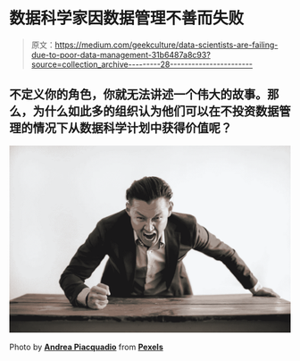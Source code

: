 # 数据科学家因数据管理不善而失败

> 原文：<https://medium.com/geekculture/data-scientists-are-failing-due-to-poor-data-management-31b6487a8c93?source=collection_archive---------28----------------------->

## 不定义你的角色，你就无法讲述一个伟大的故事。那么，为什么如此多的组织认为他们可以在不投资数据管理的情况下从数据科学计划中获得价值呢？

![](img/e0d3cc2cfb503eae96c42b59fbee38e8.png)

Photo by [**Andrea Piacquadio**](https://www.pexels.com/@olly?utm_content=attributionCopyText&utm_medium=referral&utm_source=pexels) from [**Pexels**](https://www.pexels.com/photo/mad-formal-executive-man-yelling-at-camera-3760790/?utm_content=attributionCopyText&utm_medium=referral&utm_source=pexels)